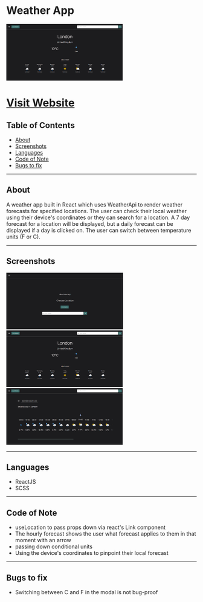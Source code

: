 # Weather App

<img src="./src/assets/screenshot2.png" height="150px"/>
<h1><a href="https://karinhawk.github.io/weather-app/">Visit Website</a></h1>

## Table of Contents
- [About](#about)
- [Screenshots](#screenshots)
- [Languages](#languages)
- [Code of Note](#code_of_note)
- [Bugs to fix](#bugs_to_fix)

---


## About <a name = "about"></a>

A weather app built in React which uses WeatherApi to render weather forecasts for specified locations. The user can check their local weather using their device's coordinates or they can search for a location. A 7 day forecast for a location will be displayed, but a daily forecast can be displayed if a day is clicked on. The user can switch between temperature units (F or C).

---

## Screenshots <a name = "screenshots"></a>

<img src="./src/assets/screenshot1.png" height="150px"/>
<img src="./src/assets/screenshot2.png" height="150px"/>
<img src="./src/assets/screenshot3.png" height="150px"/>

---

## Languages <a name = "languages"></a>

- ReactJS
- SCSS

---

## Code of Note <a name = "code_of_note"></a>

- useLocation to pass props down via react's Link component
- The hourly forecast shows the user what forecast applies to them in that moment with an arrow
- passing down conditional units
- Using the device's coordinates to pinpoint their local forecast

---

## Bugs to fix <a name = "bugs_to_fix"></a>

- Switching between C and F in the modal is not bug-proof






